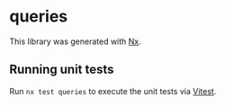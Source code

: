 # queries

This library was generated with [Nx](https://nx.dev).

## Running unit tests

Run `nx test queries` to execute the unit tests via [Vitest](https://vitest.dev/).
